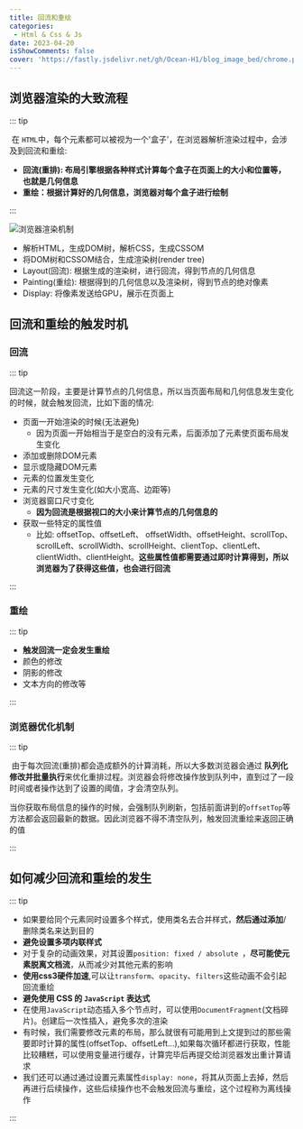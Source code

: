 ```yaml
---
title: 回流和重绘
categories: 
 - Html & Css & Js
date: 2023-04-20
isShowComments: false
cover: 'https://fastly.jsdelivr.net/gh/Ocean-H1/blog_image_bed/chrome.png'
---
```


## 浏览器渲染的大致流程

::: tip

​	在	`HTML`中，每个元素都可以被视为一个'盒子'，在浏览器解析渲染过程中，会涉及到回流和重绘:

* **回流(重排): 布局引擎根据各种样式计算每个盒子在页面上的大小和位置等，也就是几何信息**
* **重绘：根据计算好的几何信息，浏览器对每个盒子进行绘制** 

:::

![浏览器渲染机制](https://fastly.jsdelivr.net/gh/Ocean-H1/blog_image_bed/rendering.png)

* 解析HTML，生成DOM树，解析CSS，生成CSSOM
* 将DOM树和CSSOM结合，生成渲染树(render tree)
* Layout(回流): 根据生成的渲染树，进行回流，得到节点的几何信息
* Painting(重绘): 根据得到的几何信息以及渲染树，得到节点的绝对像素
* Display: 将像素发送给GPU，展示在页面上

## 回流和重绘的触发时机

### 回流

::: tip

​	回流这一阶段，主要是计算节点的几何信息，所以当页面布局和几何信息发生变化的时候，就会触发回流，比如下面的情况:

* 页面一开始渲染的时候(无法避免)
  * 因为页面一开始相当于是空白的没有元素，后面添加了元素使页面布局发生变化
* 添加或删除DOM元素
* 显示或隐藏DOM元素
* 元素的位置发生变化
* 元素的尺寸发生变化(如大小宽高、边距等)
* 浏览器窗口尺寸变化
  * **因为回流是根据视口的大小来计算节点的几何信息的**
* 获取一些特定的属性值
  * 比如: offsetTop、offsetLeft、 offsetWidth、offsetHeight、scrollTop、scrollLeft、scrollWidth、scrollHeight、clientTop、clientLeft、clientWidth、clientHeight。**这些属性值都需要通过即时计算得到，所以浏览器为了获得这些值，也会进行回流**

:::

### 重绘

::: tip

* **触发回流一定会发生重绘**
* 颜色的修改
* 阴影的修改
* 文本方向的修改等

:::

### 浏览器优化机制

::: tip

​		由于每次回流(重排)都会造成额外的计算消耗，所以大多数浏览器会通过 **队列化修改并批量执行**来优化重排过程。浏览器会将修改操作放到队列中，直到过了一段时间或者操作达到了设置的阈值，才会清空队列。

​		当你获取布局信息的操作的时候，会强制队列刷新，包括前面讲到的`offsetTop`等方法都会返回最新的数据。因此浏览器不得不清空队列，触发回流重绘来返回正确的值

:::

## 如何减少回流和重绘的发生

::: tip

* 如果要给同个元素同时设置多个样式，使用类名去合并样式，**然后通过添加**/删除类名来达到目的
* **避免设置多项内联样式**
* 对于复杂的动画效果，对其设置`position: fixed / absolute `，**尽可能使元素脱离文档流**，从而减少对其他元素的影响
* **使用css3硬件加速**,可以让`transform`、`opacity`、`filters`这些动画不会引起回流重绘
* **避免使用 CSS 的 `JavaScript` 表达式**
* 在使用`JavaScript`动态插入多个节点时，可以使用`DocumentFragment`(文档碎片)。创建后一次性插入，避免多次的渲染
* 有时候，我们需要修改元素的布局，那么就很有可能用到上文提到过的那些需要即时计算的属性(offsetTop、offsetLeft...),如果每次循环都进行获取，性能比较糟糕，可以使用变量进行缓存，计算完毕后再提交给浏览器发出重计算请求
* 我们还可以通过通过设置元素属性`display: none`，将其从页面上去掉，然后再进行后续操作，这些后续操作也不会触发回流与重绘，这个过程称为离线操作

:::

